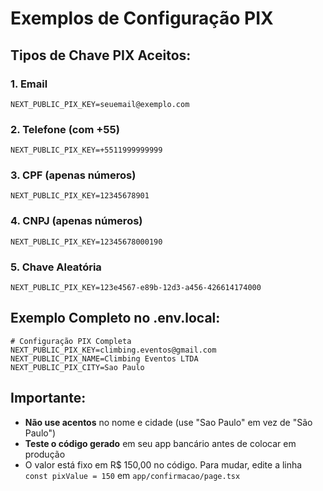 # Exemplos de Configuração PIX

## Tipos de Chave PIX Aceitos:

### 1. Email
```
NEXT_PUBLIC_PIX_KEY=seuemail@exemplo.com
```

### 2. Telefone (com +55)
```
NEXT_PUBLIC_PIX_KEY=+5511999999999
```

### 3. CPF (apenas números)
```
NEXT_PUBLIC_PIX_KEY=12345678901
```

### 4. CNPJ (apenas números)
```
NEXT_PUBLIC_PIX_KEY=12345678000190
```

### 5. Chave Aleatória
```
NEXT_PUBLIC_PIX_KEY=123e4567-e89b-12d3-a456-426614174000
```

## Exemplo Completo no .env.local:

```env
# Configuração PIX Completa
NEXT_PUBLIC_PIX_KEY=climbing.eventos@gmail.com
NEXT_PUBLIC_PIX_NAME=Climbing Eventos LTDA
NEXT_PUBLIC_PIX_CITY=Sao Paulo
```

## Importante:

- **Não use acentos** no nome e cidade (use "Sao Paulo" em vez de "São Paulo")
- **Teste o código gerado** em seu app bancário antes de colocar em produção
- O valor está fixo em R$ 150,00 no código. Para mudar, edite a linha `const pixValue = 150` em `app/confirmacao/page.tsx` 